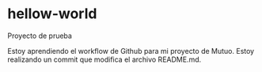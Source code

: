# hellow-world
Proyecto de prueba

Estoy aprendiendo el workflow de Github para mi proyecto de Mutuo. Estoy realizando un commit que modifica el 
archivo README.md.

